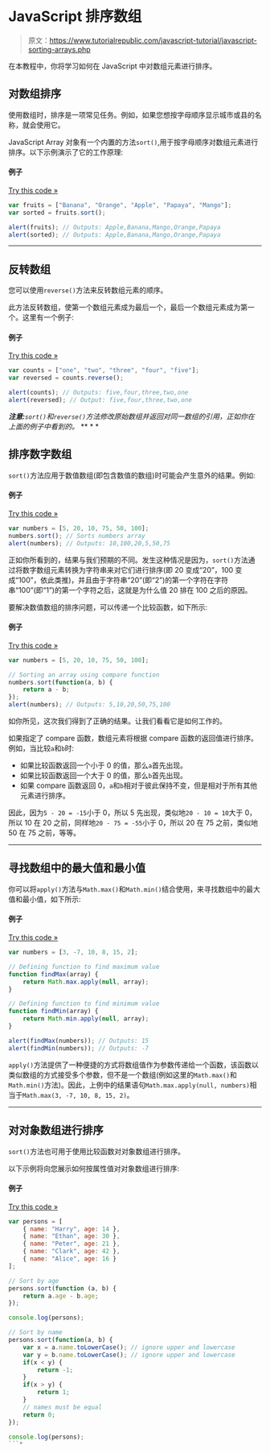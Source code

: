 # JavaScript 排序数组

> 原文：<https://www.tutorialrepublic.com/javascript-tutorial/javascript-sorting-arrays.php>

在本教程中，你将学习如何在 JavaScript 中对数组元素进行排序。

## 对数组排序

使用数组时，排序是一项常见任务。例如，如果您想按字母顺序显示城市或县的名称，就会使用它。

JavaScript Array 对象有一个内置的方法`sort()`,用于按字母顺序对数组元素进行排序。以下示例演示了它的工作原理:

#### 例子

[Try this code »](../codelab.php?topic=javascript&file=sort-an-array-alphabetically "Try this code using online Editor")

```js
var fruits = ["Banana", "Orange", "Apple", "Papaya", "Mango"];
var sorted = fruits.sort();

alert(fruits); // Outputs: Apple,Banana,Mango,Orange,Papaya
alert(sorted); // Outputs: Apple,Banana,Mango,Orange,Papaya
```

* * *

## 反转数组

您可以使用`reverse()`方法来反转数组元素的顺序。

此方法反转数组，使第一个数组元素成为最后一个，最后一个数组元素成为第一个。这里有一个例子:

#### 例子

[Try this code »](../codelab.php?topic=javascript&file=reverse-the-order-of-an-array "Try this code using online Editor")

```js
var counts = ["one", "two", "three", "four", "five"];
var reversed = counts.reverse(); 

alert(counts); // Outputs: five,four,three,two,one
alert(reversed); // Output: five,four,three,two,one
```

 ***注意:**`sort()`和`reverse()`方法修改原始数组并返回对同一数组的引用，正如你在上面的例子中看到的。*  ** * *

## 排序数字数组

`sort()`方法应用于数值数组(即包含数值的数组)时可能会产生意外的结果。例如:

#### 例子

[Try this code »](../codelab.php?topic=javascript&file=sort-a-numeric-array "Try this code using online Editor")

```js
var numbers = [5, 20, 10, 75, 50, 100];
numbers.sort(); // Sorts numbers array
alert(numbers); // Outputs: 10,100,20,5,50,75
```

正如你所看到的，结果与我们预期的不同。发生这种情况是因为，`sort()`方法通过将数字数组元素转换为字符串来对它们进行排序(即 20 变成“20”，100 变成“100”，依此类推)，并且由于字符串“20”(即“2”)的第一个字符在字符串“100”(即“1”)的第一个字符之后，这就是为什么值 20 排在 100 之后的原因。

要解决数值数组的排序问题，可以传递一个比较函数，如下所示:

#### 例子

[Try this code »](../codelab.php?topic=javascript&file=sort-a-numeric-array-correctly-using-compare-function "Try this code using online Editor")

```js
var numbers = [5, 20, 10, 75, 50, 100];

// Sorting an array using compare function
numbers.sort(function(a, b) {
    return a - b;
});
alert(numbers); // Outputs: 5,10,20,50,75,100
```

如你所见，这次我们得到了正确的结果。让我们看看它是如何工作的。

如果指定了 compare 函数，数组元素将根据 compare 函数的返回值进行排序。例如，当比较`a`和`b`时:

*   如果比较函数返回一个小于 0 的值，那么`a`首先出现。
*   如果比较函数返回一个大于 0 的值，那么`b`首先出现。
*   如果 compare 函数返回 0，`a`和`b`相对于彼此保持不变，但是相对于所有其他元素进行排序。

因此，因为`5 - 20 = -15`小于 0，所以 5 先出现，类似地`20 - 10 = 10`大于 0，所以 10 在 20 之前，同样地`20 - 75 = -55`小于 0，所以 20 在 75 之前，类似地 50 在 75 之前，等等。

* * *

## 寻找数组中的最大值和最小值

你可以将`apply()`方法与`Math.max()`和`Math.min()`结合使用，来寻找数组中的最大值和最小值，如下所示:

#### 例子

[Try this code »](../codelab.php?topic=javascript&file=find-the-maximum-and-minimum-value-in-an-array "Try this code using online Editor")

```js
var numbers = [3, -7, 10, 8, 15, 2];

// Defining function to find maximum value
function findMax(array) {
    return Math.max.apply(null, array);
}

// Defining function to find minimum value
function findMin(array) {
    return Math.min.apply(null, array);
}

alert(findMax(numbers)); // Outputs: 15
alert(findMin(numbers)); // Outputs: -7
```

`apply()`方法提供了一种便捷的方式将数组值作为参数传递给一个函数，该函数以类似数组的方式接受多个参数，但不是一个数组(例如这里的`Math.max()`和`Math.min()`方法)。因此，上例中的结果语句`Math.max.apply(null, numbers)`相当于`Math.max(3, -7, 10, 8, 15, 2)`。

* * *

## 对对象数组进行排序

`sort()`方法也可用于使用比较函数对对象数组进行排序。

以下示例将向您展示如何按属性值对对象数组进行排序:

#### 例子

[Try this code »](../codelab.php?topic=javascript&file=sort-an-array-of-objects "Try this code using online Editor")

```js
var persons = [
    { name: "Harry", age: 14 },
    { name: "Ethan", age: 30 },
    { name: "Peter", age: 21 },
    { name: "Clark", age: 42 },
    { name: "Alice", age: 16 }
];

// Sort by age
persons.sort(function (a, b) {
    return a.age - b.age;
});

console.log(persons);

// Sort by name
persons.sort(function(a, b) {
    var x = a.name.toLowerCase(); // ignore upper and lowercase
    var y = b.name.toLowerCase(); // ignore upper and lowercase
    if(x < y) {
        return -1;
    }
    if(x > y) {
        return 1;
    }
    // names must be equal
    return 0;
});

console.log(persons);
```*